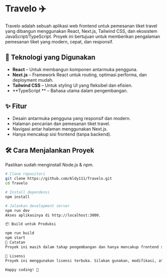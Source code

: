 # Travelo ✈️

Travelo adalah sebuah aplikasi web frontend untuk pemesanan tiket travel yang dibangun menggunakan React, Next.js, Tailwind CSS, dan ekosistem JavaScript/TypeScript. Proyek ini bertujuan untuk memberikan pengalaman pemesanan tiket yang modern, cepat, dan responsif.

## 🚀 Teknologi yang Digunakan

- **React** – Untuk membangun komponen antarmuka pengguna.
- **Next.js** – Framework React untuk routing, optimasi performa, dan deployment mudah.
- **Tailwind CSS** – Untuk styling UI yang fleksibel dan efisien.
- **TypeScript ** – Bahasa utama dalam pengembangan.

## ✨ Fitur

- Desain antarmuka pengguna yang responsif dan modern.
- Halaman pencarian dan pemesanan tiket travel.
- Navigasi antar halaman menggunakan Next.js.
- Hanya mencakup sisi frontend (tanpa backend).


## 🛠️ Cara Menjalankan Proyek

Pastikan sudah menginstall Node.js & npm.

```bash
# Clone repositori
git clone https://github.com/Aldy111/Travelo.git
cd Travelo

# Install dependensi
npm install

# Jalankan development server
npm run dev
Akses aplikasinya di http://localhost:3000.

📦 Build untuk Produksi

npm run build
npm start
📌 Catatan
Proyek ini masih dalam tahap pengembangan dan hanya mencakup frontend saja. Untuk implementasi backend atau integrasi API, silakan dikembangkan lebih lanjut.

📄 Lisensi
Proyek ini menggunakan lisensi terbuka. Silakan gunakan, modifikasi, atau kontribusi sesuai kebutuhan.

Happy coding! 🚀
